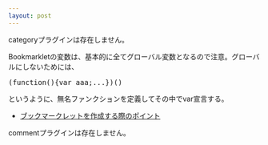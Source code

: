```yaml
---
layout: post
---
```

<p><span class="error">categoryプラグインは存在しません。</span></p>
<p>Bookmarkletの変数は、基本的に全てグローバル変数となるので注意。グローバルにしないためには、</p>
<pre>(function(){var aaa;...})()
</pre>
<p>というように、無名ファンクションを定義してその中でvar宣言する。</p>
<ul>
<li><a href="http://www.teria.com/~koseki/memo/bookmarklets/tips.html">ブックマークレットを作成する際のポイント</a></li>
</ul>
<p><span class="error">commentプラグインは存在しません。</span> </p>
